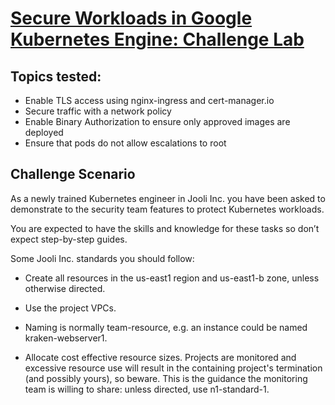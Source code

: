 # [Secure Workloads in Google Kubernetes Engine: Challenge Lab](https://www.qwiklabs.com/focuses/13389?parent=catalog)

## Topics tested:

* Enable TLS access using nginx-ingress and cert-manager.io
* Secure traffic with a network policy
* Enable Binary Authorization to ensure only approved images are deployed
* Ensure that pods do not allow escalations to root


## Challenge Scenario

As a newly trained Kubernetes engineer in Jooli Inc. you have been asked to demonstrate to the security team features to protect Kubernetes workloads.

You are expected to have the skills and knowledge for these tasks so don’t expect step-by-step guides.

Some Jooli Inc. standards you should follow:

* Create all resources in the us-east1 region and us-east1-b zone, unless otherwise directed.

* Use the project VPCs.

* Naming is normally team-resource, e.g. an instance could be named kraken-webserver1.

* Allocate cost effective resource sizes. Projects are monitored and excessive resource use will result in the containing project's termination (and possibly yours), so beware. This is the guidance the monitoring team is willing to share: unless directed, use n1-standard-1.

